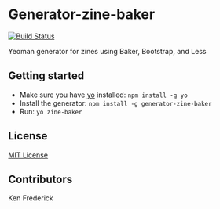 # Generator-zine-baker
[![Build Status](https://secure.travis-ci.org/frederickk/generator-zine-baker.png?branch=master)](https://travis-ci.org/frederickk/generator-zine-baker)

Yeoman generator for zines using Baker, Bootstrap, and Less

## Getting started
- Make sure you have [yo](https://github.com/yeoman/yo) installed:
    `npm install -g yo`
- Install the generator: `npm install -g generator-zine-baker`
- Run: `yo zine-baker`

## License
[MIT License](http://en.wikipedia.org/wiki/MIT_License)



Contributors
------

Ken Frederick
